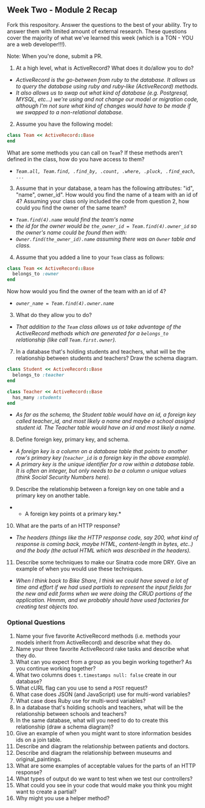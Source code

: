 ## Week Two - Module 2 Recap

Fork this respository. Answer the questions to the best of your ability. Try to answer them with limited amount of external research. These questions cover the majority of what we've learned this week (which is a TON - YOU are a web developer!!!). 

Note: When you're done, submit a PR. 

1. At a high level, what is ActiveRecord? What does it do/allow you to do?
 * *ActiveRecord is the go-between from ruby to the database.  It allows us to query the database using ruby and ruby-like (ActiveRecord) methods.*
 * *It also allows us to swap out what kind of database (e.g. Postgresql, MYSQL, etc...) we're using and not change our model or migration code, although I'm not sure what kind of changes would have to be made if we swapped to a non-relational database.*
2. Assume you have the following model:

```ruby
class Team << ActiveRecord::Base
end
```

What are some methods you can call on `Team`? If these methods aren't defined in the class, how do you have access to them?
 * *`Team.all, Team.find, .find_by, .count, .where, .pluck, .find_each, ...`*

3. Assume that in your database, a team has the following attributes: "id", "name", owner_id". How would you find the name of a team with an id of 4? Assuming your class only included the code from question 2, how could you find the owner of the same team?
 * *`Team.find(4).name` would find the team's name*
 * *the id for the owner would be `the_owner_id = Team.find(4).owner_id` so the owner's name could be found then with:*
  * *`Owner.find(the_owner_id).name` assuming there was an `Owner` table and class.*

4. Assume that you added a line to your `Team` class as follows:

```ruby
class Team << ActiveRecord::Base
  belongs_to :owner
end
```

Now how would you find the owner of the team with an id of 4?
 * *`owner_name = Team.find(4).owner.name`*

3. What do they allow you to do?
 * *That addition to the `Team` class allows us ot take advantage of the ActiveRecord methods which are generated for a `belongs_to` relationship (like call `Team.first.owner`).*
7. In a database that's holding students and teachers, what will be the relationship between students and teachers? Draw the schema diagram.

```ruby 
class Student << ActiveRecord::Base
  belongs_to :teacher
end

class Teacher << ActiveRecord::Base
  has_many :students
end
```

 * *As far as the schema, the Student table would have an id, a foreign key called teacher_id, and most likely a name and maybe a school assignd student id.  The Teacher table would have an id and most likely a name.*
8. Define foreign key, primary key, and schema.
 * *A foreign key is a column on a database table that points to another row's primary key (`teacher_id` is a foreign key in the above example).*
 * *A primary key is the unique identifier for a row within a database table.  It is often an integer, but only needs to be a column o unique values (think Social Security Numbers here).*
9. Describe the relationship between a foreign key on one table and a primary key on another table.
 * * A foreign key points ot a primary key.*
10. What are the parts of an HTTP response?
* *The headers (things like the HTTP response code, say 200, what kind of response is coming back, maybe HTML, content-length in bytes, etc..) and the body (the actual HTML which was described in the headers).*
11. Describe some techniques to make our Sinatra code more DRY. Give an example of when you would use these techniques.
 * *When I think back to Bike Share, I think we could have saved a lot of time and effort if we had used partials to represent the input fields for the new and edit forms when we were doing the CRUD portions of the application.  Hmmm, and we probably should have used factories for creating test objects too.*


### Optional Questions

1. Name your five favorite ActiveRecord methods (i.e. methods your models inherit from ActiveRecord) and describe what they do.
2. Name your three favorite ActiveRecord rake tasks and describe what they do.
4. What can you expect from a group as you begin working together? As you continue working together?
5. What two columns does `t.timestamps null: false` create in our database?
6. What cURL flag can you use to send a `POST` request?
7. What case does JSON (and JavaScript) use for multi-word variables?
8. What case does Ruby use for multi-word variables?
9. In a database that's holding schools and teachers, what will be the relationship between schools and teachers?
10. In the same database, what will you need to do to create this relationship (draw a schema diagram)?
11. Give an example of when you might want to store information besides ids on a join table.
12. Describe and diagram the relationship between patients and doctors.
13. Describe and diagram the relationship between museums and original_paintings.
14. What are some examples of acceptable values for the parts of an HTTP response?
15. What types of output do we want to test when we test our controllers?
16. What could you see in your code that would make you think you might want to create a partial?
17. Why might you use a helper method?
